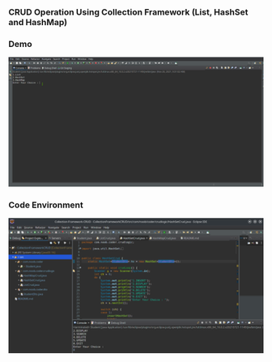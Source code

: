### CRUD Operation Using Collection Framework (List, HashSet and HashMap)

### Demo

![demo](demo.gif)

### Code Environment

![code](code.png)